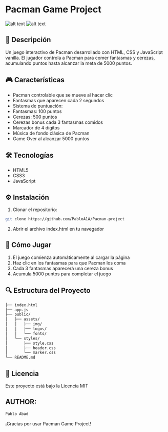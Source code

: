 # Pacman Game Project

![alt text](Pacman1.png)
![alt text](Pacman2.png)


## 📝 Descripción

Un juego interactivo de Pacman desarrollado con HTML, CSS y JavaScript vanilla. El jugador controla a Pacman para comer fantasmas y cerezas, acumulando puntos hasta alcanzar la meta de 5000 puntos.

## 🎮 Características

- Pacman controlable que se mueve al hacer clic
- Fantasmas que aparecen cada 2 segundos
- Sistema de puntuación:
- Fantasmas: 100 puntos
- Cerezas: 500 puntos
- Cerezas bonus cada 3 fantasmas comidos
- Marcador de 4 dígitos
- Música de fondo clásica de Pacman
- Game Over al alcanzar 5000 puntos

## 🛠️ Tecnologías

- HTML5
- CSS3
- JavaScript

## ⚙️ Instalación

1. Clonar el repositorio:

```sh
git clone https://github.com/PabloA1A/Pacman-project
````

2. Abrir el archivo index.html en tu navegador

## 🎯 Cómo Jugar

1. El juego comienza automáticamente al cargar la página
2. Haz clic en los fantasmas para que Pacman los coma
3. Cada 3 fantasmas aparecerá una cereza bonus
4. Acumula 5000 puntos para completar el juego

## 🔍 Estructura del Proyecto

```sh
├── index.html
├── app.js
├── public/
│   ├── assets/
│   │   ├── img/
│   │   ├── logos/
│   │   └── fonts/
│   └── styles/
│       ├── style.css
│       ├── header.css
│       └── marker.css
└── README.md
````

## 📄 Licencia

Este proyecto está bajo la Licencia MIT

## AUTHOR:

```sh
Pablo Abad
```

¡Gracias por usar Pacman Game Project!